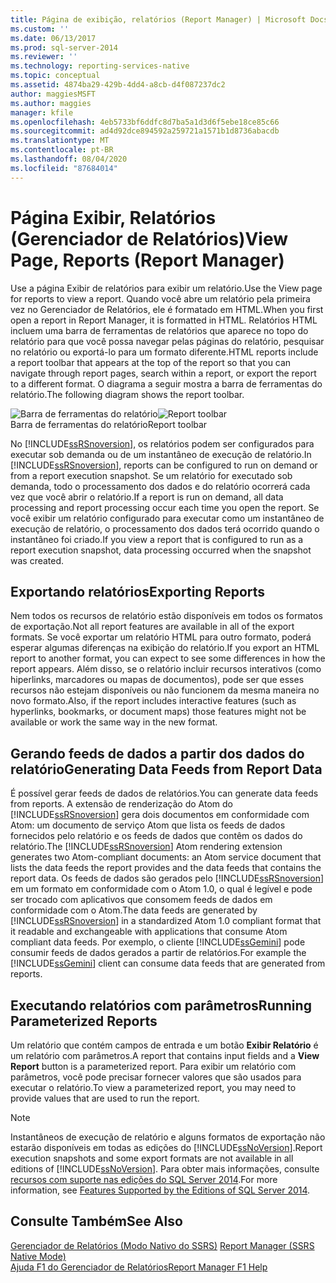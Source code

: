 ```yaml
---
title: Página de exibição, relatórios (Report Manager) | Microsoft Docs
ms.custom: ''
ms.date: 06/13/2017
ms.prod: sql-server-2014
ms.reviewer: ''
ms.technology: reporting-services-native
ms.topic: conceptual
ms.assetid: 4874ba29-429b-4dd4-a8cb-d4f087237dc2
author: maggiesMSFT
ms.author: maggies
manager: kfile
ms.openlocfilehash: 4eb5733bf6ddfc8d7ba5a1d3d6f5ebe18ce85c66
ms.sourcegitcommit: ad4d92dce894592a259721a1571b1d8736abacdb
ms.translationtype: MT
ms.contentlocale: pt-BR
ms.lasthandoff: 08/04/2020
ms.locfileid: "87684014"
---
```

# <a name="view-page-reports-report-manager"></a><span data-ttu-id="d465f-102">Página Exibir, Relatórios (Gerenciador de Relatórios)</span><span class="sxs-lookup"><span data-stu-id="d465f-102">View Page, Reports (Report Manager)</span></span>
  <span data-ttu-id="d465f-103">Use a página Exibir de relatórios para exibir um relatório.</span><span class="sxs-lookup"><span data-stu-id="d465f-103">Use the View page for reports to view a report.</span></span> <span data-ttu-id="d465f-104">Quando você abre um relatório pela primeira vez no Gerenciador de Relatórios, ele é formatado em HTML.</span><span class="sxs-lookup"><span data-stu-id="d465f-104">When you first open a report in Report Manager, it is formatted in HTML.</span></span> <span data-ttu-id="d465f-105">Relatórios HTML incluem uma barra de ferramentas de relatórios que aparece no topo do relatório para que você possa navegar pelas páginas do relatório, pesquisar no relatório ou exportá-lo para um formato diferente.</span><span class="sxs-lookup"><span data-stu-id="d465f-105">HTML reports include a report toolbar that appears at the top of the report so that you can navigate through report pages, search within a report, or export the report to a different format.</span></span> <span data-ttu-id="d465f-106">O diagrama a seguir mostra a barra de ferramentas do relatório.</span><span class="sxs-lookup"><span data-stu-id="d465f-106">The following diagram shows the report toolbar.</span></span>  
  
 <span data-ttu-id="d465f-107">![Barra de ferramentas do relatório](media/htmlviewer-toolbar.gif "Barra de ferramentas do relatório")</span><span class="sxs-lookup"><span data-stu-id="d465f-107">![Report toolbar](media/htmlviewer-toolbar.gif "Report toolbar")</span></span>  
<span data-ttu-id="d465f-108">Barra de ferramentas do relatório</span><span class="sxs-lookup"><span data-stu-id="d465f-108">Report toolbar</span></span>  
  
 <span data-ttu-id="d465f-109">No [!INCLUDE[ssRSnoversion](../includes/ssrsnoversion-md.md)], os relatórios podem ser configurados para executar sob demanda ou de um instantâneo de execução de relatório.</span><span class="sxs-lookup"><span data-stu-id="d465f-109">In [!INCLUDE[ssRSnoversion](../includes/ssrsnoversion-md.md)], reports can be configured to run on demand or from a report execution snapshot.</span></span> <span data-ttu-id="d465f-110">Se um relatório for executado sob demanda, todo o processamento dos dados e do relatório ocorrerá cada vez que você abrir o relatório.</span><span class="sxs-lookup"><span data-stu-id="d465f-110">If a report is run on demand, all data processing and report processing occur each time you open the report.</span></span> <span data-ttu-id="d465f-111">Se você exibir um relatório configurado para executar como um instantâneo de execução de relatório, o processamento dos dados terá ocorrido quando o instantâneo foi criado.</span><span class="sxs-lookup"><span data-stu-id="d465f-111">If you view a report that is configured to run as a report execution snapshot, data processing occurred when the snapshot was created.</span></span>  
  
## <a name="exporting-reports"></a><span data-ttu-id="d465f-112">Exportando relatórios</span><span class="sxs-lookup"><span data-stu-id="d465f-112">Exporting Reports</span></span>  
 <span data-ttu-id="d465f-113">Nem todos os recursos de relatório estão disponíveis em todos os formatos de exportação.</span><span class="sxs-lookup"><span data-stu-id="d465f-113">Not all report features are available in all of the export formats.</span></span> <span data-ttu-id="d465f-114">Se você exportar um relatório HTML para outro formato, poderá esperar algumas diferenças na exibição do relatório.</span><span class="sxs-lookup"><span data-stu-id="d465f-114">If you export an HTML report to another format, you can expect to see some differences in how the report appears.</span></span> <span data-ttu-id="d465f-115">Além disso, se o relatório incluir recursos interativos (como hiperlinks, marcadores ou mapas de documentos), pode ser que esses recursos não estejam disponíveis ou não funcionem da mesma maneira no novo formato.</span><span class="sxs-lookup"><span data-stu-id="d465f-115">Also, if the report includes interactive features (such as hyperlinks, bookmarks, or document maps) those features might not be available or work the same way in the new format.</span></span>  
  
## <a name="generating-data-feeds-from-report-data"></a><span data-ttu-id="d465f-116">Gerando feeds de dados a partir dos dados do relatório</span><span class="sxs-lookup"><span data-stu-id="d465f-116">Generating Data Feeds from Report Data</span></span>  
 <span data-ttu-id="d465f-117">É possível gerar feeds de dados de relatórios.</span><span class="sxs-lookup"><span data-stu-id="d465f-117">You can generate data feeds from reports.</span></span> <span data-ttu-id="d465f-118">A extensão de renderização do Atom do [!INCLUDE[ssRSnoversion](../includes/ssrsnoversion-md.md)] gera dois documentos em conformidade com Atom: um documento de serviço Atom que lista os feeds de dados fornecidos pelo relatório e os feeds de dados que contêm os dados do relatório.</span><span class="sxs-lookup"><span data-stu-id="d465f-118">The [!INCLUDE[ssRSnoversion](../includes/ssrsnoversion-md.md)] Atom rendering extension generates two Atom-compliant documents: an Atom service document that lists the data feeds the report provides and the data feeds that contains the report data.</span></span> <span data-ttu-id="d465f-119">Os feeds de dados são gerados pelo [!INCLUDE[ssRSnoversion](../includes/ssrsnoversion-md.md)] em um formato em conformidade com o Atom 1.0, o qual é legível e pode ser trocado com aplicativos que consomem feeds de dados em conformidade com o Atom.</span><span class="sxs-lookup"><span data-stu-id="d465f-119">The data feeds are generated by [!INCLUDE[ssRSnoversion](../includes/ssrsnoversion-md.md)] in a standardized Atom 1.0 compliant format that it readable and exchangeable with applications that consume Atom compliant data feeds.</span></span> <span data-ttu-id="d465f-120">Por exemplo, o cliente [!INCLUDE[ssGemini](../includes/ssgemini-md.md)] pode consumir feeds de dados gerados a partir de relatórios.</span><span class="sxs-lookup"><span data-stu-id="d465f-120">For example the [!INCLUDE[ssGemini](../includes/ssgemini-md.md)] client can consume data feeds that are generated from reports.</span></span>  
  
## <a name="running-parameterized-reports"></a><span data-ttu-id="d465f-121">Executando relatórios com parâmetros</span><span class="sxs-lookup"><span data-stu-id="d465f-121">Running Parameterized Reports</span></span>  
 <span data-ttu-id="d465f-122">Um relatório que contém campos de entrada e um botão **Exibir Relatório** é um relatório com parâmetros.</span><span class="sxs-lookup"><span data-stu-id="d465f-122">A report that contains input fields and a **View Report** button is a parameterized report.</span></span> <span data-ttu-id="d465f-123">Para exibir um relatório com parâmetros, você pode precisar fornecer valores que são usados para executar o relatório.</span><span class="sxs-lookup"><span data-stu-id="d465f-123">To view a parameterized report, you may need to provide values that are used to run the report.</span></span>  
  
> [!NOTE]  
>  <span data-ttu-id="d465f-124">Instantâneos de execução de relatório e alguns formatos de exportação não estarão disponíveis em todas as edições do [!INCLUDE[ssNoVersion](../includes/ssnoversion-md.md)].</span><span class="sxs-lookup"><span data-stu-id="d465f-124">Report execution snapshots and some export formats are not available in all editions of [!INCLUDE[ssNoVersion](../includes/ssnoversion-md.md)].</span></span> <span data-ttu-id="d465f-125">Para obter mais informações, consulte [recursos com suporte nas edições do SQL Server 2014](../../2014/getting-started/features-supported-by-the-editions-of-sql-server-2014.md).</span><span class="sxs-lookup"><span data-stu-id="d465f-125">For more information, see [Features Supported by the Editions of SQL Server 2014](../../2014/getting-started/features-supported-by-the-editions-of-sql-server-2014.md).</span></span>  
  
## <a name="see-also"></a><span data-ttu-id="d465f-126">Consulte Também</span><span class="sxs-lookup"><span data-stu-id="d465f-126">See Also</span></span>  
 <span data-ttu-id="d465f-127">[Gerenciador de Relatórios &#40;Modo Nativo do SSRS&#41;](../../2014/reporting-services/report-manager-ssrs-native-mode.md) </span><span class="sxs-lookup"><span data-stu-id="d465f-127">[Report Manager  &#40;SSRS Native Mode&#41;](../../2014/reporting-services/report-manager-ssrs-native-mode.md) </span></span>  
 [<span data-ttu-id="d465f-128">Ajuda F1 do Gerenciador de Relatórios</span><span class="sxs-lookup"><span data-stu-id="d465f-128">Report Manager F1 Help</span></span>](../../2014/reporting-services/report-manager-f1-help.md)  
  
  
